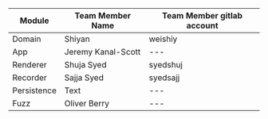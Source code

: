 | Module      | Team Member Name   | Team Member gitlab account |
|-------------|--------------------|---|
| Domain      | Shiyan             |weishiy|
| App         | Jeremy Kanal-Scott |---|
| Renderer    | Shuja Syed         |syedshuj|
| Recorder    | Sajja Syed         |syedsajj|
| Persistence | Text               |---|
| Fuzz        | Oliver Berry       |---|